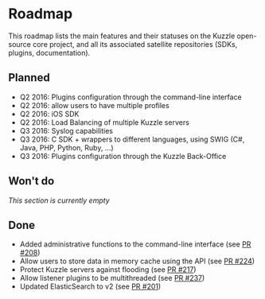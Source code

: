 # Roadmap

This roadmap lists the main features and their statuses on the Kuzzle open-source core project, and all its associated satellite repositories (SDKs, plugins, documentation).


## Planned

* Q2 2016: Plugins configuration through the command-line interface
* Q2 2016: allow users to have multiple profiles
* Q2 2016: iOS SDK
* Q2 2016: Load Balancing of multiple Kuzzle servers
* Q3 2016: Syslog capabilities
* Q3 2016: C SDK + wrappers to different languages, using SWIG (C#, Java, PHP, Python, Ruby, ...)
* Q3 2016: Plugins configuration through the Kuzzle Back-Office


## Won't do

*This section is currently empty*

## Done

* Added administrative functions to the command-line interface (see [PR #208](https://github.com/kuzzleio/kuzzle/pull/208))
* Allow users to store data in memory cache using the API (see [PR #224](https://github.com/kuzzleio/kuzzle/pull/224))
* Protect Kuzzle servers against flooding (see [PR #217](https://github.com/kuzzleio/kuzzle/pull/217))
* Allow listener plugins to be multithreaded (see [PR #237](https://github.com/kuzzleio/kuzzle/pull/237))
* Updated ElasticSearch to v2 (see [PR #201](https://github.com/kuzzleio/kuzzle/pull/201))
